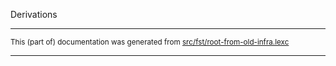 

Derivations

* * *

<small>This (part of) documentation was generated from [src/fst/root-from-old-infra.lexc](https://github.com/giellalt/lang-kca/blob/main/src/fst/root-from-old-infra.lexc)</small>

---

